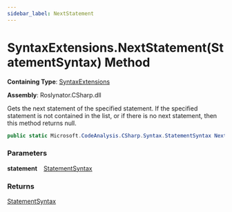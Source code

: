 ```yaml
---
sidebar_label: NextStatement
---
```


# SyntaxExtensions\.NextStatement\(StatementSyntax\) Method

**Containing Type**: [SyntaxExtensions](../index.md)

**Assembly**: Roslynator\.CSharp\.dll

  
Gets the next statement of the specified statement\.
If the specified statement is not contained in the list, or if there is no next statement, then this method returns null\.

```csharp
public static Microsoft.CodeAnalysis.CSharp.Syntax.StatementSyntax NextStatement(this Microsoft.CodeAnalysis.CSharp.Syntax.StatementSyntax statement)
```

### Parameters

**statement** &ensp; [StatementSyntax](https://docs.microsoft.com/en-us/dotnet/api/microsoft.codeanalysis.csharp.syntax.statementsyntax)

### Returns

[StatementSyntax](https://docs.microsoft.com/en-us/dotnet/api/microsoft.codeanalysis.csharp.syntax.statementsyntax)

